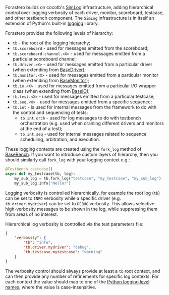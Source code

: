 Forastero builds on cocotb's
[SimLog](https://docs.cocotb.org/en/stable/_modules/cocotb/log.html) infrastructure,
adding hierarchical control over logging verbosity of each driver, monitor,
scoreboard, testcase, and other testbench component. The `SimLog` infrastructure
is in itself an extension of Python's built-in
[logging](https://docs.python.org/3/library/logging.html) library.

Forastero provides the following levels of hierarchy:

 * `tb` - the root of the logging hierarchy;
 * `tb.scoreboard` - used for messages emitted from the scoreboard;
 * `tb.scoreboard.channel.<X>` - used for messages emitted from a particular
   scoreboard channel;
 * `tb.driver.<X>` - used for messages emitted from a particular driver (when
   extending from [BaseDriver](./components/driver.md));
 * `tb.monitor.<X>` - used for messages emitted from a particular monitor (when
   extending from [BaseMonitor](./components/monitor.md));
 * `tb.io.<X>` - used for messages emitted from a particular I/O wrapper class
   (when extending from [BaseIO](./components/io.md));
 * `tb.test.<X>` - used for messages emitted from a particular testcase;
 * `tb.seq.<X>` - used for messages emitted from a specific sequence;
 * `tb.int` - is used for internal messages from the framework to do with the
   control and sequencing of tests:
   * `tb.int.orch` - used for log messages to do with testbench orchestration
     (e.g. used when draining different drivers and monitors at the end of a
     test);
   * `tb.int.seq` - used for internal messages related to sequence scheduling,
     arbitration, and execution.

These logging contexts are created using the `fork_log` method of
[BaseBench](./testbench.md). If you want to introduce custom layers of
hierarchy, then you should similarly call `fork_log` with your logging context
e.g.:

```python
@Testbench.testcase()
async def my_testcase(tb, log):
    my_sub_log = tb.fork_log("testcase", "my_testcase", "my_sub_log")
    my_sub_log.info("Hello!")
```

Logging verbosity is controlled hierarchically, for example the root log (`tb`)
can be set to `INFO` verbosity while a specific driver (e.g. `tb.driver.mydriver`)
can be set to `DEBUG` verbosity. This allows selective high-verbosity messages
to be shown in the log, while suppressing them from areas of no interest.

Hierarchical log verbosity is controlled via the test parameters file:

```json
{
    "verbosity": {
        "tb": "info",
        "tb.driver.mydriver": "debug",
        "tb.testcase.mytestcase": "warning"
    }
}
```

The verbosity control should always provide at least a `tb` root context, and
can then provide any number of refinements for specific log contexts. For each
context the value should map to one of the
[Python logging level names](https://docs.python.org/3/library/logging.html#logging-levels),
where the value is case-insensitive.
